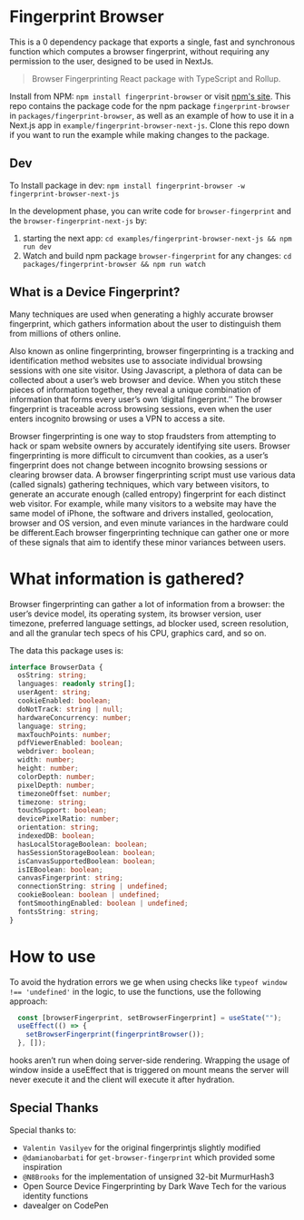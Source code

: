 # Fingerprint Browser

This is a 0 dependency package that exports a single, fast and synchronous function which computes a browser fingerprint, without requiring any permission to the user, designed to be used in NextJs.

> Browser Fingerprinting React package with TypeScript and Rollup.

Install from NPM: `npm install fingerprint-browser` or visit [npm's site](https://www.npmjs.com/package/fingerprint-browser). This repo contains the package code for the npm package `fingerprint-browser` in `packages/fingerprint-browser`, as well as an example of how to use it in a Next.js app in `example/fingerprint-browser-next-js`. Clone this repo down if you want to run the example while making changes to the package.

## Dev

To Install package in dev: `npm install fingerprint-browser -w fingerprint-browser-next-js`

In the development phase, you can write code for `browser-fingerprint` and the `browser-fingerprint-next-js` by:

1. starting the next app: `cd examples/fingerprint-browser-next-js && npm run dev`
2. Watch and build npm package `browser-fingerprint` for any changes: `cd packages/fingerprint-browser && npm run watch`

## What is a Device Fingerprint?

Many techniques are used when generating a highly accurate browser fingerprint, which gathers information about the user to distinguish them from millions of others online.

Also known as online fingerprinting, browser fingerprinting is a tracking and identification method websites use to associate individual browsing sessions with one site visitor. Using Javascript, a plethora of data can be collected about a user’s web browser and device. When you stitch these pieces of information together, they reveal a unique combination of information that forms every user’s own ‘digital fingerprint.’’ The browser fingerprint is traceable across browsing sessions, even when the user enters incognito browsing or uses a VPN to access a site.

Browser fingerprinting is one way to stop fraudsters from attempting to hack or spam website owners by accurately identifying site users. Browser fingerprinting is more difficult to circumvent than cookies, as a user’s fingerprint does not change between incognito browsing sessions or clearing browser data. A browser fingerprinting script must use various data (called signals) gathering techniques, which vary between visitors, to generate an accurate enough (called entropy) fingerprint for each distinct web visitor. For example, while many visitors to a website may have the same model of iPhone, the software and drivers installed, geolocation, browser and OS version, and even minute variances in the hardware could be different.Each browser fingerprinting technique can gather one or more of these signals that aim to identify these minor variances between users.

# What information is gathered?

Browser fingerprinting can gather a lot of information from a browser: the user’s device model, its operating system, its browser version, user timezone, preferred language settings, ad blocker used, screen resolution, and all the granular tech specs of his CPU, graphics card, and so on.

The data this package uses is:

```TypeScript
interface BrowserData {
  osString: string;
  languages: readonly string[];
  userAgent: string;
  cookieEnabled: boolean;
  doNotTrack: string | null;
  hardwareConcurrency: number;
  language: string;
  maxTouchPoints: number;
  pdfViewerEnabled: boolean;
  webdriver: boolean;
  width: number;
  height: number;
  colorDepth: number;
  pixelDepth: number;
  timezoneOffset: number;
  timezone: string;
  touchSupport: boolean;
  devicePixelRatio: number;
  orientation: string;
  indexedDB: boolean;
  hasLocalStorageBoolean: boolean;
  hasSessionStorageBoolean: boolean;
  isCanvasSupportedBoolean: boolean;
  isIEBoolean: boolean;
  canvasFingerprint: string;
  connectionString: string | undefined;
  cookieBoolean: boolean | undefined;
  fontSmoothingEnabled: boolean | undefined;
  fontsString: string;
}
```

# How to use

To avoid the hydration errors we ge when using checks like `typeof window !== 'undefined'` in the logic, to use the functions, use the following approach:

```TypeScript
  const [browserFingerprint, setBrowserFingerprint] = useState("");
  useEffect(() => {
    setBrowserFingerprint(fingerprintBrowser());
  }, []);
```

hooks aren’t run when doing server-side rendering. Wrapping the usage of window inside a useEffect that is triggered on mount means the server will never execute it and the client will execute it after hydration.

## Special Thanks

Special thanks to:

- `Valentin Vasilyev` for the original fingerprintjs slightly modified
- `@damianobarbati` for `get-browser-fingerprint` which provided some inspiration
- `@N8Brooks` for the implementation of unsigned 32-bit MurmurHash3
- Open Source Device Fingerprinting by Dark Wave Tech for the various identity functions
- davealger on CodePen
